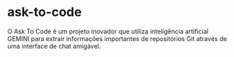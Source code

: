 # ask-to-code
O Ask To Code é um projeto inovador que utiliza inteligência artificial GEMINI para extrair informações importantes de repositórios Git através de uma interface de chat amigável.
